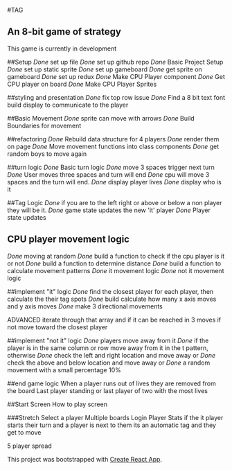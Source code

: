 #TAG
## An 8-bit game of strategy

This game is currently in development

##Setup
*Done* set up file
*Done* set up github repo
*Done* Basic Project Setup
*Done* set up static sprite
*Done* set up gameboard
*Done* get sprite on gameboard
*Done* set up redux
*Done* Make CPU Player component
*Done* Get CPU player on board
*Done* Make CPU Player Sprites

##styling and presentation
*Done* fix top row issue
*Done* Find a 8 bit text font
build display to communicate to the player

##Basic Movement
*Done* sprite can move with arrows
*Done* Build Boundaries for movement

##refactoring
*Done* Rebuild data structure for 4 players
*Done* render them on page
*Done* Move movement functions into class components
*Done* get random boys to move again

##turn logic
*Done* Basic turn logic
*Done* move 3 spaces trigger next turn
*Done* User moves three spaces and turn will end
*Done* cpu will move 3 spaces and the turn will end.
*Done* display player lives
*Done* display who is it

##Tag Logic
*Done* if you are to the left right or above or below a non player they will be it.
*Done* game state updates the new 'it' player
*Done* Player state updates


## CPU player movement logic
*Done* moving at random
*Done* build a function to check if the cpu player is it or not
*Done* build a function to determine distance
*Done* build a function to calculate movement patterns
*Done* it movement logic
*Done* not it movement logic

##implement "it" logic
*Done* find the closest player for each player, then calculate the their tag spots
*Done* build calculate how many x axis moves and y axis moves
*Done* make 3 directional movements

ADVANCED
iterate through that array and if it can be reached in 3 moves
if not move toward the closest player

##implement "not it" logic
*Done* players move away from it
*Done* if the player is in the same column or row move away from it in the t pattern, otherwise
*Done* check the left and right location and move away or
*Done* check the above and below location and move away or
*Done* a random movement with a small percentage 10%

##end game logic
When a player runs out of lives they are removed from the board
Last player standing or last player of two with the most lives

##Start Screen
How to play screen

###Stretch
Select a player
Multiple boards
Login
Player Stats
if the it player starts their turn and a player is next to them its an automatic tag and they get to move

5 player spread



This project was bootstrapped with [Create React App](https://github.com/facebook/create-react-app).
